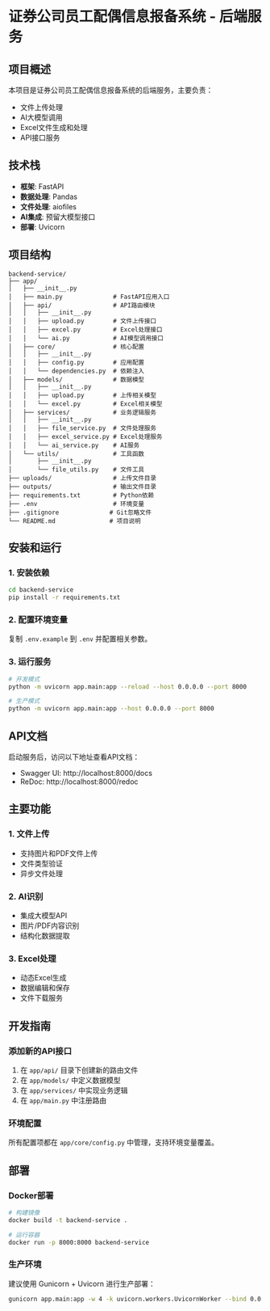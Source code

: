 # 证券公司员工配偶信息报备系统 - 后端服务

## 项目概述

本项目是证券公司员工配偶信息报备系统的后端服务，主要负责：
- 文件上传处理
- AI大模型调用
- Excel文件生成和处理
- API接口服务

## 技术栈

- **框架**: FastAPI
- **数据处理**: Pandas
- **文件处理**: aiofiles
- **AI集成**: 预留大模型接口
- **部署**: Uvicorn

## 项目结构

```
backend-service/
├── app/
│   ├── __init__.py
│   ├── main.py              # FastAPI应用入口
│   ├── api/                 # API路由模块
│   │   ├── __init__.py
│   │   ├── upload.py        # 文件上传接口
│   │   ├── excel.py         # Excel处理接口
│   │   └── ai.py            # AI模型调用接口
│   ├── core/                # 核心配置
│   │   ├── __init__.py
│   │   ├── config.py        # 应用配置
│   │   └── dependencies.py  # 依赖注入
│   ├── models/              # 数据模型
│   │   ├── __init__.py
│   │   ├── upload.py        # 上传相关模型
│   │   └── excel.py         # Excel相关模型
│   ├── services/            # 业务逻辑服务
│   │   ├── __init__.py
│   │   ├── file_service.py  # 文件处理服务
│   │   ├── excel_service.py # Excel处理服务
│   │   └── ai_service.py    # AI服务
│   └── utils/               # 工具函数
│       ├── __init__.py
│       └── file_utils.py    # 文件工具
├── uploads/                 # 上传文件目录
├── outputs/                 # 输出文件目录
├── requirements.txt         # Python依赖
├── .env                     # 环境变量
├── .gitignore              # Git忽略文件
└── README.md               # 项目说明
```

## 安装和运行

### 1. 安装依赖

```bash
cd backend-service
pip install -r requirements.txt
```

### 2. 配置环境变量

复制 `.env.example` 到 `.env` 并配置相关参数。

### 3. 运行服务

```bash
# 开发模式
python -m uvicorn app.main:app --reload --host 0.0.0.0 --port 8000

# 生产模式
python -m uvicorn app.main:app --host 0.0.0.0 --port 8000
```

## API文档

启动服务后，访问以下地址查看API文档：
- Swagger UI: http://localhost:8000/docs
- ReDoc: http://localhost:8000/redoc

## 主要功能

### 1. 文件上传
- 支持图片和PDF文件上传
- 文件类型验证
- 异步文件处理

### 2. AI识别
- 集成大模型API
- 图片/PDF内容识别
- 结构化数据提取

### 3. Excel处理
- 动态Excel生成
- 数据编辑和保存
- 文件下载服务

## 开发指南

### 添加新的API接口

1. 在 `app/api/` 目录下创建新的路由文件
2. 在 `app/models/` 中定义数据模型
3. 在 `app/services/` 中实现业务逻辑
4. 在 `app/main.py` 中注册路由

### 环境配置

所有配置项都在 `app/core/config.py` 中管理，支持环境变量覆盖。

## 部署

### Docker部署

```bash
# 构建镜像
docker build -t backend-service .

# 运行容器
docker run -p 8000:8000 backend-service
```

### 生产环境

建议使用 Gunicorn + Uvicorn 进行生产部署：

```bash
gunicorn app.main:app -w 4 -k uvicorn.workers.UvicornWorker --bind 0.0.0.0:8000
```